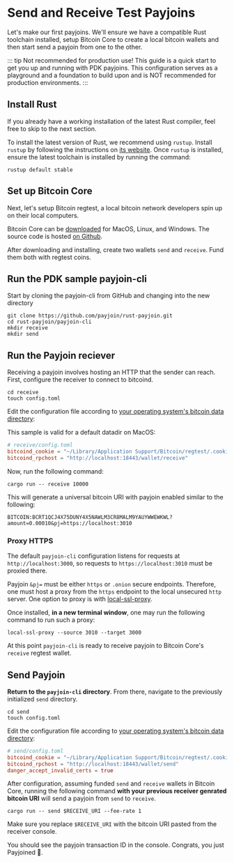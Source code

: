 # Send and Receive Test Payjoins

Let's make our first payjoins. We'll ensure we have a compatible Rust toolchain installed, setup Bitcoin Core to create a local bitcoin wallets and then start send a payjoin from one to the other.

::: tip Not recommended for production use!
This guide is a quick start to get you up and running with PDK payjoins. This configuration serves as a playground and a foundation to build upon and is NOT recommended for production environments.
:::

## Install Rust

If you already have a working installation of the latest Rust compiler, feel free to skip to the next section.

To install the latest version of Rust, we recommend using `rustup`. Install `rustup` by following the instructions on [its website](https://rustup.rs/). Once `rustup` is installed, ensure the latest toolchain is installed by running the command:

```
rustup default stable
```

## Set up Bitcoin Core

Next, let's setup Bitcoin regtest, a local bitcoin network developers spin up on their local computers.

Bitcoin Core can be [downloaded](https://bitcoincore.org/) for MacOS, Linux, and Windows. The source code is hosted [on Github](https://github.com/bitcoin/bitcoin/releases/).

After downloading and installing, create two wallets `send` and `receive`. Fund them both with regtest coins.

## Run the PDK sample payjoin-cli

Start by cloning the payjoin-cli from GitHub and changing into the new directory

```console
git clone https://github.com/payjoin/rust-payjoin.git
cd rust-payjoin/payjoin-cli
mkdir receive
mkdir send
```

## Run the Payjoin reciever

Receiving a payjoin involves hosting an HTTP that the sender can reach. First, configure the receiver to connect to bitcoind.

```console
cd receive
touch config.toml
```

Edit the configuration file according to [your operating system's bitcoin data directory](https://en.bitcoin.it/wiki/Data_directory):

This sample is valid for a default datadir on MacOS:

```toml
# receive/config.toml
bitcoind_cookie = "~/Library/Application Support/Bitcoin/regtest/.cookie"
bitcoind_rpchost = "http://localhost:18443/wallet/receive"
```

Now, run the following command:

```
cargo run -- receive 10000
```

This will generate a universal bitcoin URI with payjoin enabled similar to the following:

```console
BITCOIN:BCRT1QCJ4X75DUNY4X5NAWLM3CR8MALM9YAUYWWEWKWL?amount=0.00010&pj=https://localhost:3010
```

### Proxy HTTPS

The default `payjoin-cli` configuration listens for requests at `http://localhost:3000`, so requests to `https://localhost:3010` must be proxied there.

Payjoin `&pj=` must be either `https` or `.onion` secure endpoints. Therefore, one must host a proxy from the `https` endpoint to the local unsecured `http` server. One option to proxy is with [local-ssl-proxy](https://github.com/cameronhunter/local-ssl-proxy).

Once installed, **in a new terminal window**, one may run the following command to run such a proxy:

```console
local-ssl-proxy --source 3010 --target 3000
```

At this point `payjoin-cli` is ready to receive payjoin to Bitcoin Core's `receive` regtest wallet.

## Send Payjoin

**Return to the `payjoin-cli` directory**. From there, navigate to the previously initialized `send` directory.

```console
cd send
touch config.toml
```

Edit the configuration file according to [your operating system's bitcoin data directory](https://en.bitcoin.it/wiki/Data_directory):

```toml
# send/config.toml
bitcoind_cookie = "~/Library/Application Support/Bitcoin/regtest/.cookie"
bitcoind_rpchost = "http://localhost:18443/wallet/send"
danger_accept_invalid_certs = true
```

After configuration, assuming funded `send` and `receive` wallets in Bitcoin Core, running the following command **with your previous receiver genrated bitcoin URI** will send a payjoin from `send` to `receive`.

```console
cargo run -- send $RECEIVE_URI --fee-rate 1
```

Make sure you replace `$RECEIVE_URI` with the bitcoin URI pasted from the receiver console.

You should see the payjoin transaction ID in the console. Congrats, you just Payjoined 🎉.

